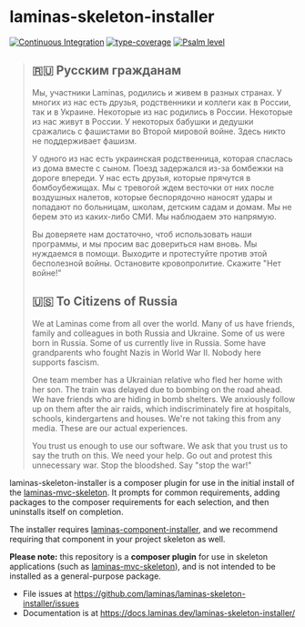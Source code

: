 # laminas-skeleton-installer

[![Continuous Integration](https://github.com/laminas/laminas-skeleton-installer/actions/workflows/continuous-integration.yml/badge.svg)](https://github.com/laminas/laminas-skeleton-installer/actions/workflows/continuous-integration.yml)
[![type-coverage](https://shepherd.dev/github/laminas/laminas-skeleton-installer/coverage.svg)](https://shepherd.dev/github/laminas/laminas-skeleton-installer)
[![Psalm level](https://shepherd.dev/github/laminas/laminas-skeleton-installer/level.svg)](https://shepherd.dev/github/laminas/laminas-skeleton-installer)

> ## 🇷🇺 Русским гражданам
>
> Мы, участники Laminas, родились и живем в разных странах. У многих из нас есть друзья, родственники и коллеги как в России, так и в Украине. Некоторые из нас родились в России. Некоторые из нас живут в России. У некоторых бабушки и дедушки сражались с фашистами во Второй мировой войне. Здесь никто не поддерживает фашизм.
>
> У одного из нас есть украинская родственница, которая спаслась из дома вместе с сыном. Поезд задержался из-за бомбежки на дороге впереди. У нас есть друзья, которые прячутся в бомбоубежищах. Мы с тревогой ждем весточки от них после воздушных налетов, которые беспорядочно наносят удары и попадают по больницам, школам, детским садам и домам. Мы не берем это из каких-либо СМИ. Мы наблюдаем это напрямую.
>
> Вы доверяете нам достаточно, чтоб использовать наши программы, и мы просим вас довериться нам вновь. Мы нуждаемся в помощи. Выходите и протестуйте против этой бесполезной войны. Остановите кровопролитие. Скажите "Нет войне!"
>
> ## 🇺🇸 To Citizens of Russia
>
> We at Laminas come from all over the world. Many of us have friends, family and colleagues in both Russia and Ukraine. Some of us were born in Russia. Some of us currently live in Russia. Some have grandparents who fought Nazis in World War II. Nobody here supports fascism.
>
> One team member has a Ukrainian relative who fled her home with her son. The train was delayed due to bombing on the road ahead. We have friends who are hiding in bomb shelters. We anxiously follow up on them after the air raids, which indiscriminately fire at hospitals, schools, kindergartens and houses. We're not taking this from any media. These are our actual experiences.
>
> You trust us enough to use our software. We ask that you trust us to say the truth on this. We need your help. Go out and protest this unnecessary war. Stop the bloodshed. Say "stop the war!"

laminas-skeleton-installer is a composer plugin for use in the initial install
of the [laminas-mvc-skeleton](https://github.com/laminas/laminas-mvc-skeleton).
It prompts for common requirements, adding packages to the composer
requirements for each selection, and then uninstalls itself on completion.

The installer requires [laminas-component-installer](https://docs.laminas.dev/laminas-component-installer/),
and we recommend requiring that component in your project skeleton as well.

**Please note:** this repository is a **composer plugin** for use in skeleton
applications (such as [laminas-mvc-skeleton](https://github.com/laminas/laminas-mvc-skeleton)),
and is not intended to be installed as a general-purpose package.

- File issues at https://github.com/laminas/laminas-skeleton-installer/issues
- Documentation is at https://docs.laminas.dev/laminas-skeleton-installer/
